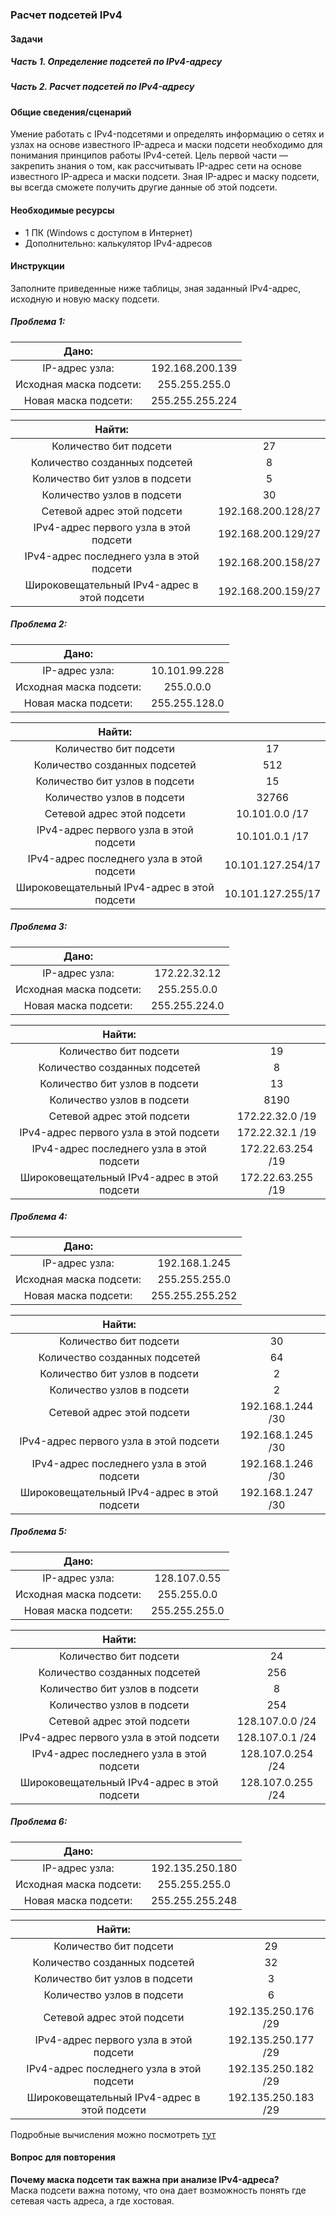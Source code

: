 ### Расчет подсетей IPv4
#### Задачи
##### Часть 1. Определение подсетей по IPv4-адресу
##### Часть 2. Расчет подсетей по IPv4-адресу
#### Общие сведения/сценарий
Умение работать с IPv4-подсетями и определять информацию о сетях и узлах на основе известного IP-адреса и маски подсети необходимо для понимания принципов работы IPv4-сетей. Цель первой части — закрепить знания о том, как рассчитывать IP-адрес сети на основе известного IP-адреса и маски подсети. Зная IP-адрес и маску подсети, вы всегда сможете получить другие данные об этой подсети.  
#### Необходимые ресурсы
- 1 ПК (Windows с доступом в Интернет)  
- Дополнительно: калькулятор IPv4-адресов  
#### Инструкции
Заполните приведенные ниже таблицы, зная заданный IPv4-адрес, исходную и новую маску подсети.  
##### Проблема 1:
|Дано: ||
|:---:|:---:|
|IP-адрес узла:|192.168.200.139|
|Исходная маска подсети:|255.255.255.0|
|Новая маска подсети:|255.255.255.224|  

|Найти: ||
|:---:|:---:|
|Количество бит подсети| 27 |
|Количество созданных подсетей| 8 |
|Количество бит узлов в подсети| 5 |
|Количество узлов в подсети| 30 |
|Сетевой адрес этой подсети| 192.168.200.128/27 |
|IPv4-адрес первого узла в этой подсети| 192.168.200.129/27 |
|IPv4-адрес последнего узла в этой подсети| 192.168.200.158/27 |
|Широковещательный IPv4-адрес в этой подсети| 192.168.200.159/27 |  

##### Проблема 2:
|Дано: ||
|:---:|:---:|
|IP-адрес узла:|10.101.99.228|
|Исходная маска подсети:|255.0.0.0|
|Новая маска подсети:|255.255.128.0|  

|Найти: ||
|:---:|:---:|
|Количество бит подсети| 17 |
|Количество созданных подсетей| 512 |
|Количество бит узлов в подсети| 15 |
|Количество узлов в подсети| 32766 |
|Сетевой адрес этой подсети| 10.101.0.0 /17 |
|IPv4-адрес первого узла в этой подсети| 10.101.0.1 /17 |
|IPv4-адрес последнего узла в этой подсети| 10.101.127.254/17 |
|Широковещательный IPv4-адрес в этой подсети| 10.101.127.255/17 |  

##### Проблема 3:
|Дано: ||
|:---:|:---:|
|IP-адрес узла:|172.22.32.12|
|Исходная маска подсети:|255.255.0.0|
|Новая маска подсети:|255.255.224.0|  

|Найти: ||
|:---:|:---:|
|Количество бит подсети| 19 |
|Количество созданных подсетей| 8 |
|Количество бит узлов в подсети| 13 |
|Количество узлов в подсети| 8190 |
|Сетевой адрес этой подсети| 172.22.32.0 /19 |
|IPv4-адрес первого узла в этой подсети| 172.22.32.1 /19 |
|IPv4-адрес последнего узла в этой подсети| 172.22.63.254 /19 |
|Широковещательный IPv4-адрес в этой подсети| 172.22.63.255 /19 |  

##### Проблема 4:
|Дано: ||
|:---:|:---:|
|IP-адрес узла:|192.168.1.245|
|Исходная маска подсети:|255.255.255.0|
|Новая маска подсети:|255.255.255.252|  

|Найти: ||
|:---:|:---:|
|Количество бит подсети| 30 |
|Количество созданных подсетей| 64 |
|Количество бит узлов в подсети| 2 |
|Количество узлов в подсети| 2 |
|Сетевой адрес этой подсети| 192.168.1.244 /30 |
|IPv4-адрес первого узла в этой подсети| 192.168.1.245 /30 |
|IPv4-адрес последнего узла в этой подсети| 192.168.1.246 /30 |
|Широковещательный IPv4-адрес в этой подсети| 192.168.1.247 /30 |  

##### Проблема 5:
|Дано: ||
|:---:|:---:|
|IP-адрес узла:|128.107.0.55|
|Исходная маска подсети:|255.255.0.0|
|Новая маска подсети:|255.255.255.0|  

|Найти: ||
|:---:|:---:|
|Количество бит подсети| 24 |
|Количество созданных подсетей| 256 |
|Количество бит узлов в подсети| 8 |
|Количество узлов в подсети| 254 |
|Сетевой адрес этой подсети| 128.107.0.0 /24 |
|IPv4-адрес первого узла в этой подсети| 128.107.0.1 /24 |
|IPv4-адрес последнего узла в этой подсети| 128.107.0.254 /24 |
|Широковещательный IPv4-адрес в этой подсети| 128.107.0.255 /24 |  

##### Проблема 6:
|Дано: ||
|:---:|:---:|
|IP-адрес узла:|192.135.250.180|
|Исходная маска подсети:|255.255.255.0|
|Новая маска подсети:|255.255.255.248|  

|Найти: ||
|:---:|:---:|
|Количество бит подсети| 29 |
|Количество созданных подсетей| 32 |
|Количество бит узлов в подсети| 3 |
|Количество узлов в подсети| 6 |
|Сетевой адрес этой подсети| 192.135.250.176 /29 |
|IPv4-адрес первого узла в этой подсети| 192.135.250.177 /29 |
|IPv4-адрес последнего узла в этой подсети| 192.135.250.182 /29 |
|Широковещательный IPv4-адрес в этой подсети| 192.135.250.183 /29 |  

Подробные вычисления можно посмотреть [тут](IP-adress.docx)  
#### Вопрос для повторения
**Почему маска подсети так важна при анализе IPv4-адреса?**  
Маска подсети важна потому, что она дает возможность понять где сетевая часть адреса, а где хостовая.
